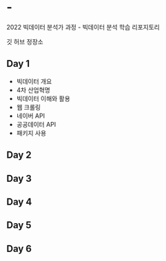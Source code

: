 # -
2022 빅데이터 분석가 과정 - 빅데이터 분석 학습 리포지토리

깃 허브 정장소
## Day 1
 - 빅데이터 개요
  - 4차 산업혁명
  - 빅데이터 이해와 활용
 - 웹 크롤링
  - 네이버 API
  - 공공데이터 API
  - 패키지 사용
  
## Day 2

## Day 3

## Day 4

## Day 5

## Day 6
